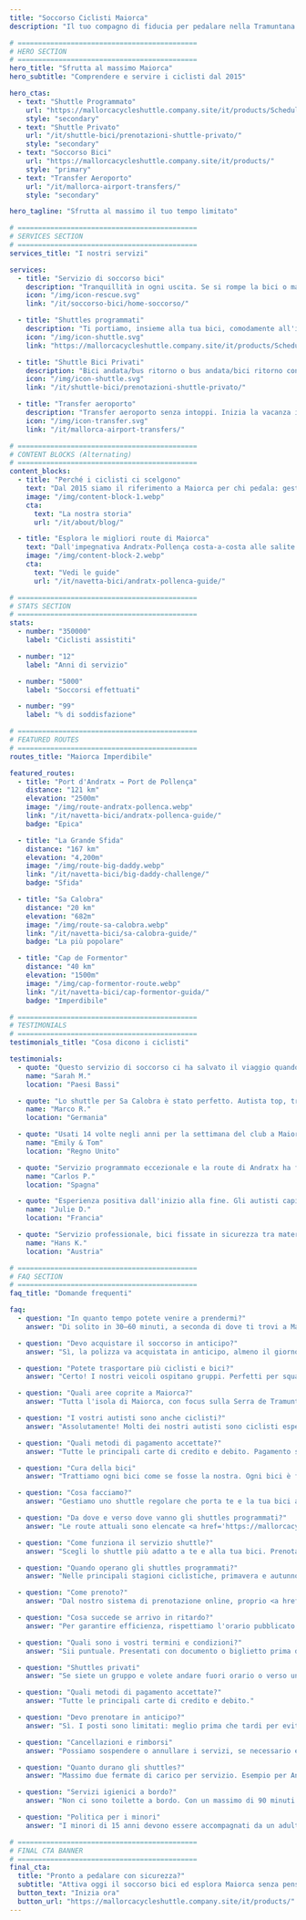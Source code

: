 ```yaml
---
title: "Soccorso Ciclisti Maiorca"
description: "Il tuo compagno di fiducia per pedalare nella Tramuntana di Maiorca. Soccorso bici, shuttles e transfer da/per l'aeroporto per ciclisti."

# ============================================
# HERO SECTION
# ============================================
hero_title: "Sfrutta al massimo Maiorca"
hero_subtitle: "Comprendere e servire i ciclisti dal 2015"

hero_ctas:
  - text: "Shuttle Programmato"
    url: "https://mallorcacycleshuttle.company.site/it/products/Scheduled-Bike-Buses-c15728235"
    style: "secondary"
  - text: "Shuttle Privato"
    url: "/it/shuttle-bici/prenotazioni-shuttle-privato/"
    style: "secondary"
  - text: "Soccorso Bici"
    url: "https://mallorcacycleshuttle.company.site/it/products/"
    style: "primary"
  - text: "Transfer Aeroporto"
    url: "/it/mallorca-airport-transfers/"
    style: "secondary"

hero_tagline: "Sfrutta al massimo il tuo tempo limitato"

# ============================================
# SERVICES SECTION
# ============================================
services_title: "I nostri servizi"

services:
  - title: "Servizio di soccorso bici"
    description: "Tranquillità in ogni uscita. Se si rompe la bici o mancano le forze, i titolari di polizza vengono recuperati in tutta Maiorca."
    icon: "/img/icon-rescue.svg"
    link: "/it/soccorso-bici/home-soccorso/"

  - title: "Shuttles programmati"
    description: "Ti portiamo, insieme alla tua bici, comodamente all'inizio delle iconiche route di sola andata."
    icon: "/img/icon-shuttle.svg"
    link: "https://mallorcacycleshuttle.company.site/it/products/Scheduled-Bike-Buses-c15728235"

  - title: "Shuttle Bici Privati"
    description: "Bici andata/bus ritorno o bus andata/bici ritorno con il tuo gruppo all'orario che preferisci."
    icon: "/img/icon-shuttle.svg"
    link: "/it/shuttle-bici/prenotazioni-shuttle-privato/"

  - title: "Transfer aeroporto"
    description: "Transfer aeroporto senza intoppi. Inizia la vacanza in bici senza stress dal momento dell'atterraggio."
    icon: "/img/icon-transfer.svg"
    link: "/it/mallorca-airport-transfers/"

# ============================================
# CONTENT BLOCKS (Alternating)
# ============================================
content_blocks:
  - title: "Perché i ciclisti ci scelgono"
    text: "Dal 2015 siamo il riferimento a Maiorca per chi pedala: gestiamo shuttles, soccorsi in tutta l'isola e trattiamo le bici come fossero le nostre. Aspettati un team cordiale e affidabile, bus confortevoli e conoscenza locale su cui puoi contare."
    image: "/img/content-block-1.webp"
    cta:
      text: "La nostra storia"
      url: "/it/about/blog/"

  - title: "Esplora le migliori route di Maiorca"
    text: "Dall'impegnativa Andratx-Pollença costa-a-costa alle salite leggendarie dai porti di Sa Calobra e Valldemossa fino alle strade tranquille dell'interno, Maiorca è un paradiso ciclistico di livello mondiale. Le nostre guide ti aiutano a pianificare perfette route di sola andata con mappe dettagliate, profili altimetrici e consigli da insider."
    image: "/img/content-block-2.webp"
    cta:
      text: "Vedi le guide"
      url: "/it/navetta-bici/andratx-pollenca-guide/"

# ============================================
# STATS SECTION
# ============================================
stats:
  - number: "350000"
    label: "Ciclisti assistiti"

  - number: "12"
    label: "Anni di servizio"

  - number: "5000"
    label: "Soccorsi effettuati"

  - number: "99"
    label: "% di soddisfazione"

# ============================================
# FEATURED ROUTES
# ============================================
routes_title: "Maiorca Imperdibile"

featured_routes:
  - title: "Port d'Andratx → Port de Pollença"
    distance: "121 km"
    elevation: "2500m"
    image: "/img/route-andratx-pollenca.webp"
    link: "/it/navetta-bici/andratx-pollenca-guide/"
    badge: "Epica"

  - title: "La Grande Sfida"
    distance: "167 km"
    elevation: "4,200m"
    image: "/img/route-big-daddy.webp"
    link: "/it/navetta-bici/big-daddy-challenge/"
    badge: "Sfida"

  - title: "Sa Calobra"
    distance: "20 km"
    elevation: "682m"
    image: "/img/route-sa-calobra.webp"
    link: "/it/navetta-bici/sa-calobra-guide/"
    badge: "La più popolare"

  - title: "Cap de Formentor"
    distance: "40 km"
    elevation: "1500m"
    image: "/img/cap-formentor-route.webp"
    link: "/it/navetta-bici/cap-formentor-guida/"
    badge: "Imperdibile"

# ============================================
# TESTIMONIALS
# ============================================
testimonials_title: "Cosa dicono i ciclisti"

testimonials:
  - quote: "Questo servizio di soccorso ci ha salvato il viaggio quando il mio amico ha avuto un guasto. Professionali, rapidi e gentili. Super consigliati!"
    name: "Sarah M."
    location: "Paesi Bassi"

  - quote: "Lo shuttle per Sa Calobra è stato perfetto. Autista top, trasporto bici sicuro e abbiamo iniziato esattamente dove volevamo, con gambe fresche. Vale ogni centesimo."
    name: "Marco R."
    location: "Germania"

  - quote: "Usati 14 volte negli anni per la settimana del club a Maiorca. Transfer aeroporto e shuttle programmato per Andratx. Solo la tranquillità vale il prezzo. Sanno il fatto loro."
    name: "Emily & Tom"
    location: "Regno Unito"

  - quote: "Servizio programmato eccezionale e la route di Andratx ha fatto la nostra vacanza. Non vedo l'ora di tornare!"
    name: "Carlos P."
    location: "Spagna"

  - quote: "Esperienza positiva dall'inizio alla fine. Gli autisti capiscono davvero le esigenze dei ciclisti. Già fatti quattro viaggi con loro."
    name: "Julie D."
    location: "Francia"

  - quote: "Servizio professionale, bici fissate in sicurezza tra materassi, route spettacolari. Consigliatissimo per ciclisti seri."
    name: "Hans K."
    location: "Austria"

# ============================================
# FAQ SECTION
# ============================================
faq_title: "Domande frequenti"

faq:
  - question: "In quanto tempo potete venire a prendermi?"
    answer: "Di solito in 30–60 minuti, a seconda di dove ti trovi a Maiorca. Abbiamo più veicoli distribuiti sull'isola per rispondere rapidamente."

  - question: "Devo acquistare il soccorso in anticipo?"
    answer: "Sì, la polizza va acquistata in anticipo, almeno il giorno prima dell'uso (valida per tutto il tuo soggiorno)."

  - question: "Potete trasportare più ciclisti e bici?"
    answer: "Certo! I nostri veicoli ospitano gruppi. Perfetti per squadre o club."

  - question: "Quali aree coprite a Maiorca?"
    answer: "Tutta l'isola di Maiorca, con focus sulla Serra de Tramuntana, dove si trovano le migliori route di sola andata. Da Andratx a Pollença e tutto ciò che sta in mezzo."

  - question: "I vostri autisti sono anche ciclisti?"
    answer: "Assolutamente! Molti dei nostri autisti sono ciclisti esperti: conoscono route, criticità e quello di cui hai bisogno."

  - question: "Quali metodi di pagamento accettate?"
    answer: "Tutte le principali carte di credito e debito. Pagamento sicuro tramite Stripe."

  - question: "Cura della bici"
    answer: "Trattiamo ogni bici come se fosse la nostra. Ogni bici è fissata in rimorchi su misura, imbottita tra materassi, così arriva nelle stesse condizioni di quando è stata caricata."

  - question: "Cosa facciamo?"
    answer: "Gestiamo uno shuttle regolare che porta te e la tua bici all'inizio delle iconiche route di sola andata di Maiorca (<a href='https://mallorcacycleshuttle.company.site/it/products/' target='_blank' rel='noopener noreferrer'>orari qui</a>). Offriamo soccorso per bici e ciclista in caso di guasto (<a href='https://mallorcacycleshuttle.company.site/it/products/' target='_blank' rel='noopener noreferrer'>link qui</a>). E forniamo transfer privati da/per aeroporto con preventivo istantaneo (<a href='/it/mallorca-airport-transfers/'>qui</a>)."

  - question: "Da dove e verso dove vanno gli shuttles programmati?"
    answer: "Le route attuali sono elencate <a href='https://mallorcacycleshuttle.company.site/it/products/' target='_blank' rel='noopener noreferrer'>qui</a>."

  - question: "Come funziona il servizio shuttle?"
    answer: "Scegli lo shuttle più adatto a te e alla tua bici. Prenota in anticipo: i posti sono limitati. Arriva almeno 15 minuti prima della partenza con documento o biglietto (va benissimo sul telefono) per caricare la bici. <a href='https://mallorcacycleshuttle.company.site/it/products/' target='_blank' rel='noopener noreferrer'>Prenota qui</a>. Goditi il viaggio e ama il rientro in bici. Semplice, efficiente, essenziale."

  - question: "Quando operano gli shuttles programmati?"
    answer: "Nelle principali stagioni ciclistiche, primavera e autunno. L'intero orario del bus bici è <a href='https://mallorcacycleshuttle.company.site/it/products/' target='_blank' rel='noopener noreferrer'>qui</a>."

  - question: "Come prenoto?"
    answer: "Dal nostro sistema di prenotazione online, proprio <a href='https://mallorcacycleshuttle.company.site/it/products/' target='_blank' rel='noopener noreferrer'>qui</a>."

  - question: "Cosa succede se arrivo in ritardo?"
    answer: "Per garantire efficienza, rispettiamo l'orario pubblicato e non possiamo aspettare i ritardatari. Arriva al punto di partenza prima dell'orario di carico indicato sul biglietto. Poiché la tua assenza può impedire ad altri di prenotare, non rimborsiamo gli shuttles persi."

  - question: "Quali sono i vostri termini e condizioni?"
    answer: "Sii puntuale. Presentati con documento o biglietto prima dell'orario di carico indicato. Termini e condizioni completi qui."

  - question: "Shuttles privati"
    answer: "Se siete un gruppo e volete andare fuori orario o verso una destinazione non in programma, per favore <a href='/it/shuttle-bici/prenotazioni-shuttle-privato/'>prenota qui</a>."

  - question: "Quali metodi di pagamento accettate?"
    answer: "Tutte le principali carte di credito e debito."

  - question: "Devo prenotare in anticipo?"
    answer: "Sì. I posti sono limitati: meglio prima che tardi per evitare di restare fuori. Consigliamo di prenotare all'inizio del soggiorno: gambe fresche e un giorno jolly in caso di meteo avverso. <a href='https://mallorcacycleshuttle.company.site/it/products/' target='_blank' rel='noopener noreferrer'>Prenota qui</a>."

  - question: "Cancellazioni e rimborsi"
    answer: "Possiamo sospendere o annullare i servizi, se necessario e senza preavviso. In caso di annullamento di uno shuttle, rimborso totale o spostamento su un bus alternativo. Se vuoi cambiare data, può essere possibile e si valuta caso per caso. Per i dettagli completi, vedi i Termini e Condizioni qui."

  - question: "Quanto durano gli shuttles?"
    answer: "Massimo due fermate di carico per servizio. Esempio per Andratx: Port de Pollença, carico bici alle 07:15; poi Alcúdia, carico alle 07:35; arrivo medio ad Andratx verso le 09:15 a seconda del traffico."

  - question: "Servizi igienici a bordo?"
    answer: "Non ci sono toilette a bordo. Con un massimo di 90 minuti di viaggio, di solito non servono. Regola solo quanto bevi prima e durante."

  - question: "Politica per i minori"
    answer: "I minori di 15 anni devono essere accompagnati da un adulto pagante. Tutti i posti hanno lo stesso prezzo."

# ============================================
# FINAL CTA BANNER
# ============================================
final_cta:
  title: "Pronto a pedalare con sicurezza?"
  subtitle: "Attiva oggi il soccorso bici ed esplora Maiorca senza pensieri"
  button_text: "Inizia ora"
  button_url: "https://mallorcacycleshuttle.company.site/it/products/"
---
```

